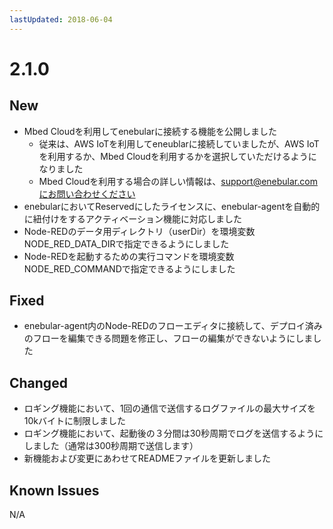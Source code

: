 ```yaml
---
lastUpdated: 2018-06-04
---
```


# 2.1.0

## New

* Mbed Cloudを利用してenebularに接続する機能を公開しました
    * 従来は、AWS IoTを利用してeneublarに接続していましたが、AWS IoTを利用するか、Mbed Cloudを利用するかを選択していただけるようになりました
    * Mbed Cloudを利用する場合の詳しい情報は、support@enebular.comにお問い合わせください
* enebularにおいてReservedにしたライセンスに、enebular-agentを自動的に紐付けをするアクティベーション機能に対応しました
* Node-REDのデータ用ディレクトリ（userDir）を環境変数NODE_RED_DATA_DIRで指定できるようにしました
* Node-REDを起動するための実行コマンドを環境変数NODE_RED_COMMANDで指定できるようにしました

## Fixed

* enebular-agent内のNode-REDのフローエディタに接続して、デプロイ済みのフローを編集できる問題を修正し、フローの編集ができないようにしました

## Changed

* ロギング機能において、1回の通信で送信するログファイルの最大サイズを10kバイトに制限しました
* ロギング機能において、起動後の３分間は30秒周期でログを送信するようにしました（通常は300秒周期で送信します）
* 新機能および変更にあわせてREADMEファイルを更新しました

## Known Issues

 N/A